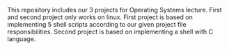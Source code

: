 This repository includes our 3 projects for Operating Systems lecture. First and second project only works on linux.
First project is based on implementing 5 shell scripts according to our given project file responsibilities.
Second project is based on implementing a shell with C language. 
